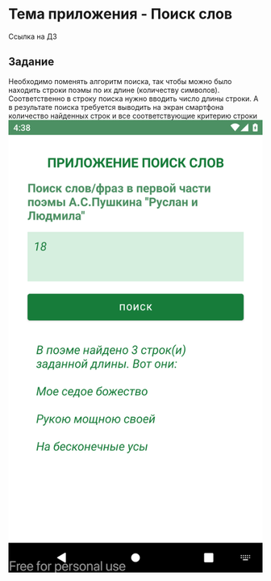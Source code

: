 # Тема приложения - Поиск слов

Ссылка на ДЗ

## Задание

Необходимо поменять алгоритм поиска, так чтобы можно было находить строки поэмы по их длине (количеству символов). Соответственно в строку поиска нужно вводить число длины строки. А в результате поиска требуется выводить на экран смартфона количество найденных строк и все соответствующие критерию строки
![screenshot-2024-04-07_18.38.51.521.png](screenshot-2024-04-07_18.38.51.521.png)

